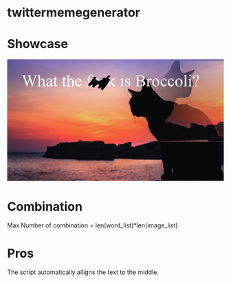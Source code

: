 # twittermemegenerator



# Showcase
![](FhnDxnhWYAwUrx-.png)


# Combination

Max Number of combination = len(word_list)*len(image_list)

# Pros

The script automatically alligns the text to the middle.
